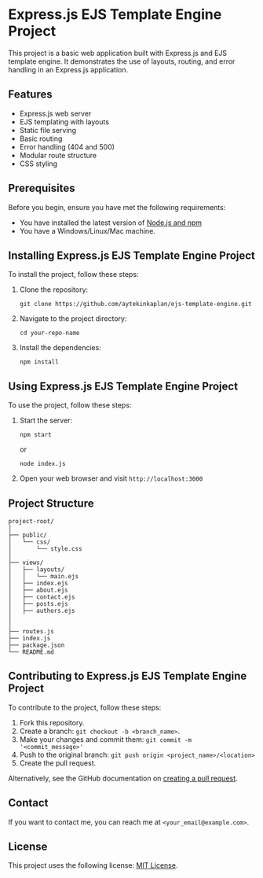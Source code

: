 # Express.js EJS Template Engine Project

This project is a basic web application built with Express.js and EJS template engine. It demonstrates the use of layouts, routing, and error handling in an Express.js application.

## Features

- Express.js web server
- EJS templating with layouts
- Static file serving
- Basic routing
- Error handling (404 and 500)
- Modular route structure
- CSS styling

## Prerequisites

Before you begin, ensure you have met the following requirements:

- You have installed the latest version of [Node.js and npm](https://nodejs.org/en/download/)
- You have a Windows/Linux/Mac machine.

## Installing Express.js EJS Template Engine Project

To install the project, follow these steps:

1. Clone the repository:
   ```
   git clone https://github.com/aytekinkaplan/ejs-template-engine.git
   ```
2. Navigate to the project directory:
   ```
   cd your-repo-name
   ```
3. Install the dependencies:
   ```
   npm install
   ```

## Using Express.js EJS Template Engine Project

To use the project, follow these steps:

1. Start the server:
   ```
   npm start
   ```
   or
   ```
   node index.js
   ```
2. Open your web browser and visit `http://localhost:3000`

## Project Structure

```
project-root/
│
├── public/
│   └── css/
│       └── style.css
│
├── views/
│   ├── layouts/
│   │   └── main.ejs
│   ├── index.ejs
│   ├── about.ejs
│   ├── contact.ejs
│   ├── posts.ejs
│   ├── authors.ejs
│
│
├── routes.js
├── index.js
├── package.json
└── README.md
```

## Contributing to Express.js EJS Template Engine Project

To contribute to the project, follow these steps:

1. Fork this repository.
2. Create a branch: `git checkout -b <branch_name>`.
3. Make your changes and commit them: `git commit -m '<commit_message>'`
4. Push to the original branch: `git push origin <project_name>/<location>`
5. Create the pull request.

Alternatively, see the GitHub documentation on [creating a pull request](https://help.github.com/articles/creating-a-pull-request/).

## Contact

If you want to contact me, you can reach me at `<your_email@example.com>`.

## License

This project uses the following license: [MIT License](link_to_license).

